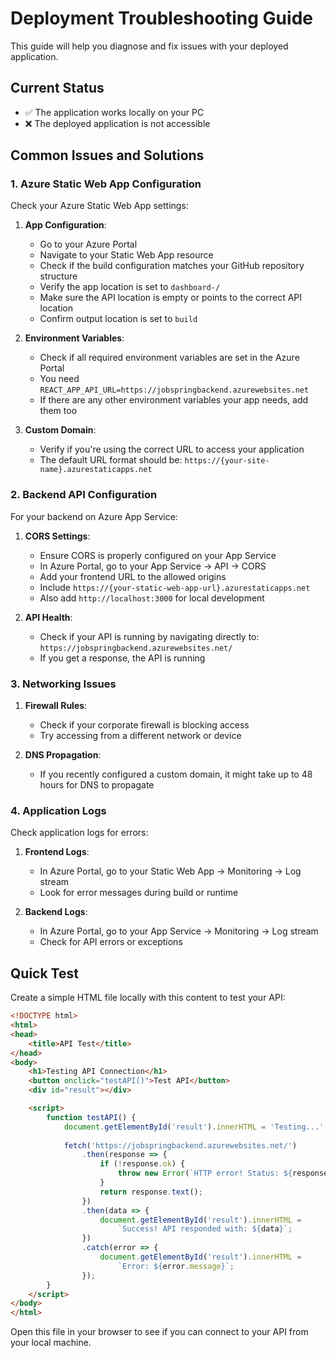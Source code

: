 # Deployment Troubleshooting Guide

This guide will help you diagnose and fix issues with your deployed application.

## Current Status
- ✅ The application works locally on your PC
- ❌ The deployed application is not accessible

## Common Issues and Solutions

### 1. Azure Static Web App Configuration

Check your Azure Static Web App settings:

1. **App Configuration**:
   - Go to your Azure Portal
   - Navigate to your Static Web App resource
   - Check if the build configuration matches your GitHub repository structure
   - Verify the app location is set to `dashboard-/`
   - Make sure the API location is empty or points to the correct API location
   - Confirm output location is set to `build`

2. **Environment Variables**:
   - Check if all required environment variables are set in the Azure Portal
   - You need `REACT_APP_API_URL=https://jobspringbackend.azurewebsites.net`
   - If there are any other environment variables your app needs, add them too

3. **Custom Domain**:
   - Verify if you're using the correct URL to access your application
   - The default URL format should be: `https://{your-site-name}.azurestaticapps.net`

### 2. Backend API Configuration

For your backend on Azure App Service:

1. **CORS Settings**:
   - Ensure CORS is properly configured on your App Service
   - In Azure Portal, go to your App Service → API → CORS
   - Add your frontend URL to the allowed origins
   - Include `https://{your-static-web-app-url}.azurestaticapps.net` 
   - Also add `http://localhost:3000` for local development

2. **API Health**:
   - Check if your API is running by navigating directly to:
     `https://jobspringbackend.azurewebsites.net/`
   - If you get a response, the API is running

### 3. Networking Issues

1. **Firewall Rules**:
   - Check if your corporate firewall is blocking access
   - Try accessing from a different network or device

2. **DNS Propagation**:
   - If you recently configured a custom domain, it might take up to 48 hours for DNS to propagate

### 4. Application Logs

Check application logs for errors:

1. **Frontend Logs**:
   - In Azure Portal, go to your Static Web App → Monitoring → Log stream
   - Look for error messages during build or runtime

2. **Backend Logs**:
   - In Azure Portal, go to your App Service → Monitoring → Log stream
   - Check for API errors or exceptions

## Quick Test

Create a simple HTML file locally with this content to test your API:

```html
<!DOCTYPE html>
<html>
<head>
    <title>API Test</title>
</head>
<body>
    <h1>Testing API Connection</h1>
    <button onclick="testAPI()">Test API</button>
    <div id="result"></div>

    <script>
        function testAPI() {
            document.getElementById('result').innerHTML = 'Testing...';
            
            fetch('https://jobspringbackend.azurewebsites.net/')
                .then(response => {
                    if (!response.ok) {
                        throw new Error(`HTTP error! Status: ${response.status}`);
                    }
                    return response.text();
                })
                .then(data => {
                    document.getElementById('result').innerHTML = 
                        `Success! API responded with: ${data}`;
                })
                .catch(error => {
                    document.getElementById('result').innerHTML = 
                        `Error: ${error.message}`;
                });
        }
    </script>
</body>
</html>
```

Open this file in your browser to see if you can connect to your API from your local machine. 